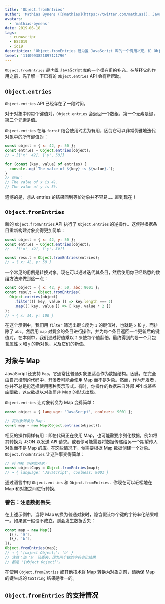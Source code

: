 ```yaml
---
title: 'Object.fromEntries'
author: 'Mathias Bynens ([@mathias](https://twitter.com/mathias)), JavaScript 爱好者'
avatars:
  - 'mathias-bynens'
date: 2019-06-18
tags:
  - ECMAScript
  - ES2019
  - io19
description: 'Object.fromEntries 是内置 JavaScript 库的一个有用补充，和 Object.entries 相得益彰。'
tweet: '1140993821897121796'
---
```

`Object.fromEntries` 是内置 JavaScript 库的一个很有用的补充。在解释它的作用之前，先了解一下已有的 `Object.entries` API 会有所帮助。

## `Object.entries`

`Object.entries` API 已经存在了一段时间。

<feature-support chrome="54"
                 firefox="47"
                 safari="10.1"
                 nodejs="7"
                 babel="yes https://github.com/zloirock/core-js#ecmascript-object"></feature-support>

对于对象中的每个键值对，`Object.entries` 会返回一个数组，第一个元素是键，第二个元素是值。

`Object.entries` 在与 `for`-`of` 结合使用时尤为有用，因为它可以非常优雅地迭代对象中的所有键值对：

```js
const object = { x: 42, y: 50 };
const entries = Object.entries(object);
// → [['x', 42], ['y', 50]]

for (const [key, value] of entries) {
  console.log(`The value of ${key} is ${value}.`);
}
// 输出：
// The value of x is 42.
// The value of y is 50.
```

遗憾的是，想从 entries 的结果回到等价对象并不容易……直到现在！

## `Object.fromEntries`

新的 `Object.fromEntries` API 执行了 `Object.entries` 的逆操作。这使得根据条目重新构建对象变得更加简单：

```js
const object = { x: 42, y: 50 };
const entries = Object.entries(object);
// → [['x', 42], ['y', 50]]

const result = Object.fromEntries(entries);
// → { x: 42, y: 50 }
```

一个常见的用例是转换对象。现在可以通过迭代其条目，然后使用你已经熟悉的数组方法来做到这一点：

```js
const object = { x: 42, y: 50, abc: 9001 };
const result = Object.fromEntries(
  Object.entries(object)
    .filter(([ key, value ]) => key.length === 1)
    .map(([ key, value ]) => [ key, value * 2 ])
);
// → { x: 84, y: 100 }
```

在这个示例中，我们用 `filter` 筛选出键长度为 `1` 的键值对，也就是 `x` 和 `y`，而排除了 `abc`。然后用 `map` 对剩余的条目进行操作，并为每个条目返回一个更新后的键值对。在本例中，我们通过将值乘以 `2` 来使每个值翻倍。最终得到的是一个只包含属性 `x` 和 `y` 的新对象，以及它们的新值。

<!--truncate-->
## 对象与 Map

JavaScript 还支持 `Map`，它通常比普通对象更适合作为数据结构。因此，在完全由自己控制的代码中，开发者可能会使用 Map 而不是对象。然而，作为开发者，你并不总是能选择使用哪种表示形式。有时，你操作的数据来自外部 API 或某些库函数，这些数据以对象而非 Map 的形式出现。

`Object.entries` 让对象转换为 Map 变得简单：

```js
const object = { language: 'JavaScript', coolness: 9001 };

// 将对象转换为 Map：
const map = new Map(Object.entries(object));
```

相反的操作同样有用：即使代码正在使用 Map，也可能需要序列化数据，例如将其转换为 JSON 以发送 API 请求。或者你可能需要将数据传递给另一个期望传入对象而不是 Map 的库。在这些情况下，你需要根据 Map 数据创建一个对象。`Object.fromEntries` 让这件事变得简单：

```js
// 将 Map 转换回对象：
const objectCopy = Object.fromEntries(map);
// → { language: 'JavaScript', coolness: 9001 }
```

通过语言中的 `Object.entries` 和 `Object.fromEntries`，你现在可以轻松地在 Map 和对象之间进行转换。

### 警告：注意数据丢失

在上述示例中，当将 Map 转换为普通对象时，隐含假设每个键的字符串化结果唯一。如果这一假设不成立，则会发生数据丢失：

```js
const map = new Map([
  [{}, 'a'],
  [{}, 'b'],
]);
Object.fromEntries(map);
// → { '[object Object]': 'b' }
// 注意：值 'a' 已丢失，因为两个键的字符串化结果
// 都是 '[object Object]'。
```

在使用 `Object.fromEntries` 或其他技术将 Map 转换为对象之前，请确保 Map 的键生成的 `toString` 结果是唯一的。

## `Object.fromEntries` 的支持情况

<feature-support chrome="73 /blog/v8-release-73#object.fromentries"
                 firefox="63"
                 safari="12.1"
                 nodejs="12 https://twitter.com/mathias/status/1120700101637353473"
                 babel="yes https://github.com/zloirock/core-js#ecmascript-object"></feature-support>
